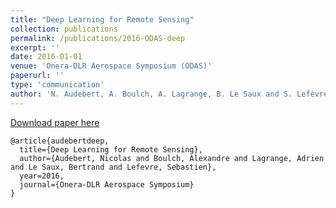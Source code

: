 ```yaml
---
title: "Deep Learning for Remote Sensing"
collection: publications
permalink: /publications/2016-ODAS-deep
excerpt: ''
date: 2016-01-01
venue: 'Onera-DLR Aerospace Symposium (ODAS)'
paperurl: ''
type: 'communication'
author: 'N. Audebert, A. Boulch, A. Lagrange, B. Le Saux and S. Lefèvre'
---
```



[Download paper here](https://aboulch.github.io/files/2016_ODAS_DeepLearn4RemoteSensing.pdf)

```
@article{audebertdeep,
  title={Deep Learning for Remote Sensing},
  author={Audebert, Nicolas and Boulch, Alexandre and Lagrange, Adrien and Le Saux, Bertrand and Lefevre, Sebastien},
  year=2016,
  journal={Onera-DLR Aerospace Symposium}
}
```
